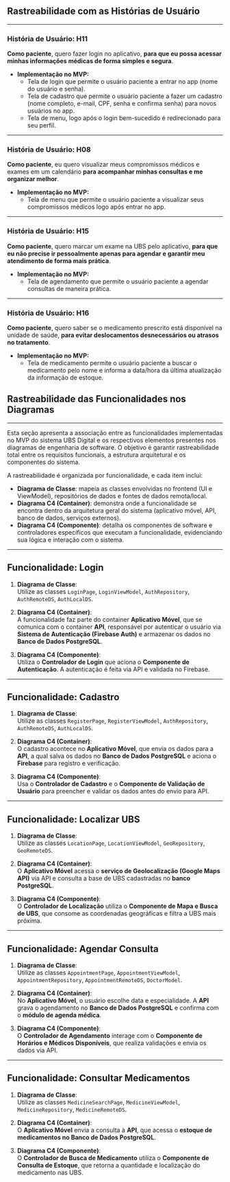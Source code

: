 ## Rastreabilidade com as Histórias de Usuário

---

### História de Usuário: H11
**Como paciente**, quero fazer login no aplicativo, **para que eu possa acessar minhas informações médicas de forma simples e segura**.

- **Implementação no MVP:**
  - Tela de login que permite o usuário paciente a entrar no app (nome do usuário e senha).
  - Tela de cadastro que permite o usuário paciente a fazer um cadastro (nome completo, e-mail, CPF, senha e confirma senha) para novos usuários no app.
  - Tela de menu, logo após o login bem-sucedido é redirecionado para seu perfil.

---

### História de Usuário: H08
**Como paciente**, eu quero visualizar meus compromissos médicos e exames em um calendário **para acompanhar minhas consultas e me organizar melhor**.

- **Implementação no MVP:**
  - Tela de menu que permite o usuário paciente a visualizar seus compromissos médicos logo após entrar no app.

---

### História de Usuário: H15
**Como paciente**, quero marcar um exame na UBS pelo aplicativo, **para que eu não precise ir pessoalmente apenas para agendar e garantir meu atendimento de forma mais prática**.

- **Implementação no MVP:**
  - Tela de agendamento que permite o usuário paciente a agendar consultas de maneira prática.

---

### História de Usuário: H16
**Como paciente**, quero saber se o medicamento prescrito está disponível na unidade de saúde, **para evitar deslocamentos desnecessários ou atrasos no tratamento**.

- **Implementação no MVP:**
  - Tela de medicamento permite o usuário paciente a buscar o medicamento pelo nome e informa a data/hora da última atualização da informação de estoque.

## Rastreabilidade das Funcionalidades nos Diagramas

---

Esta seção apresenta a associação entre as funcionalidades implementadas no MVP do sistema UBS Digital e os respectivos elementos presentes nos diagramas de engenharia de software. O objetivo é garantir rastreabilidade total entre os requisitos funcionais, a estrutura arquitetural e os componentes do sistema.

A rastreabilidade é organizada por funcionalidade, e cada item inclui:

- **Diagrama de Classe**: mapeia as classes envolvidas no frontend (UI e ViewModel), repositórios de dados e fontes de dados remota/local.
- **Diagrama C4 (Container)**: demonstra onde a funcionalidade se encontra dentro da arquitetura geral do sistema (aplicativo móvel, API, banco de dados, serviços externos).
- **Diagrama C4 (Componente)**: detalha os componentes de software e controladores específicos que executam a funcionalidade, evidenciando sua lógica e interação com o sistema.

---

## Funcionalidade: Login

1. **Diagrama de Classe**:  
   Utilize as classes `LoginPage`, `LoginViewModel`, `AuthRepository`, `AuthRemoteDS`, `AuthLocalDS`.

2. **Diagrama C4 (Container)**:  
   A funcionalidade faz parte do container **Aplicativo Móvel**, que se comunica com o container **API**, responsável por autenticar o usuário via **Sistema de Autenticação (Firebase Auth)** e armazenar os dados no **Banco de Dados PostgreSQL**.

3. **Diagrama C4 (Componente)**:  
   Utiliza o **Controlador de Login** que aciona o **Componente de Autenticação**. A autenticação é feita via API e validada no Firebase.

---

## Funcionalidade: Cadastro

1. **Diagrama de Classe**:  
   Utilize as classes `RegisterPage`, `RegisterViewModel`, `AuthRepository`, `AuthRemoteDS`, `AuthLocalDS`.

2. **Diagrama C4 (Container)**:  
   O cadastro acontece no **Aplicativo Móvel**, que envia os dados para a **API**, a qual salva os dados no **Banco de Dados PostgreSQL** e aciona o **Firebase** para registro e verificação.

3. **Diagrama C4 (Componente)**:  
   Usa o **Controlador de Cadastro** e o **Componente de Validação de Usuário** para preencher e validar os dados antes do envio para API.

---

## Funcionalidade: Localizar UBS

1. **Diagrama de Classe**:  
   Utilize as classes `LocationPage`, `LocationViewModel`, `GeoRepository`, `GeoRemoteDS`.

2. **Diagrama C4 (Container)**:  
   O **Aplicativo Móvel** acessa o **serviço de Geolocalização (Google Maps API)** via API e consulta a base de UBS cadastradas no **banco PostgreSQL**.

3. **Diagrama C4 (Componente)**:  
   O **Controlador de Localização** utiliza o **Componente de Mapa e Busca de UBS**, que consome as coordenadas geográficas e filtra a UBS mais próxima.

---

## Funcionalidade: Agendar Consulta

1. **Diagrama de Classe**:  
   Utilize as classes `AppointmentPage`, `AppointmentViewModel`, `AppointmentRepository`, `AppointmentRemoteDS`, `DoctorModel`.

2. **Diagrama C4 (Container)**:  
   No **Aplicativo Móvel**, o usuário escolhe data e especialidade. A **API** grava o agendamento no **Banco de Dados PostgreSQL** e confirma com o **módulo de agenda médica**.

3. **Diagrama C4 (Componente)**:  
   O **Controlador de Agendamento** interage com o **Componente de Horários e Médicos Disponíveis**, que realiza validações e envia os dados via API.

---

## Funcionalidade: Consultar Medicamentos

1. **Diagrama de Classe**:  
   Utilize as classes `MedicineSearchPage`, `MedicineViewModel`, `MedicineRepository`, `MedicineRemoteDS`.

2. **Diagrama C4 (Container)**:  
   O **Aplicativo Móvel** envia a consulta à **API**, que acessa o **estoque de medicamentos no Banco de Dados PostgreSQL**.

3. **Diagrama C4 (Componente)**:  
   O **Controlador de Busca de Medicamento** utiliza o **Componente de Consulta de Estoque**, que retorna a quantidade e localização do medicamento nas UBS.


